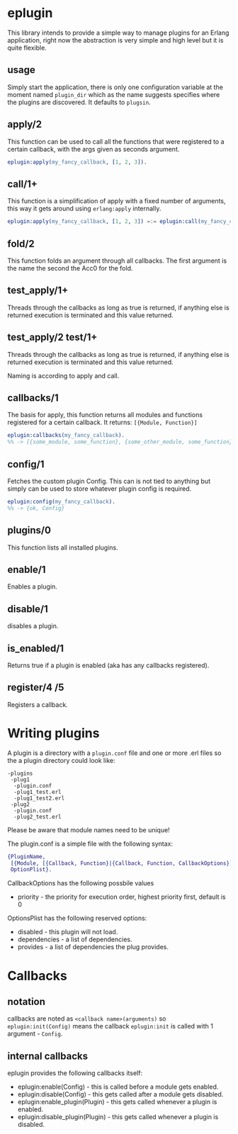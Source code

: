 eplugin
========
This library intends to provide a simple way to manage plugins for an Erlang application, right now the abstraction is very simple and high level but it is quite flexible.

usage
-----

Simply start the application, there is only one configuration variable at the moment named `plugin_dir` which as the name suggests specifies where the plugins are discovered. It defaults to `plugsin`.

apply/2
-------
This function can be used to call all the functions that were registered to a certain callback, with the args given as seconds argument.

```erlang
eplugin:apply(my_fancy_callback, [1, 2, 3]).
```

call/1+
-------
This function is a simplification of apply with a fixed number of arguments, this way it gets around using `erlang:apply` internally.

```erlang
eplugin:apply(my_fancy_callback, [1, 2, 3]) =:= eplugin:call(my_fancy_callback, 1, 2, 3).
```

fold/2
------
This function folds an argument through all callbacks. The first argument is the name the second the Acc0 for the fold.

test_apply/1+
------
Threads through the callbacks as long as true is returned, if anything else is returned execution is terminated and this value returned.

test_apply/2  test/1+
---------------------
Threads through the callbacks as long as true is returned, if anything else is returned execution is terminated and this value returned.

Naming is according to apply and call.

callbacks/1
-----------
The basis for apply, this function returns all modules and functions registered for a certain callback. It returns: `[{Module, Function}]`

```erlang
eplugin:callbacks(my_fancy_callback).
%% -> [{some_module, some_function}, {some_other_module, some_function}]
 ```

config/1
--------
Fetches the custom plugin Config. This can is not tied to anything but simply can be used to store whatever plugin config is required.
```erlang
eplugin:config(my_fancy_callback).
%% -> {ok, Config}
 ```

plugins/0
---------
This function lists all installed plugins.

enable/1
--------
Enables a plugin.

disable/1
---------
disables a plugin.

is_enabled/1
------------
Returns true if a plugin is enabled (aka has any callbacks registered).

register/4 /5
-------------
Registers a callback.


Writing plugins
===============
A plugin is a directory with a `plugin.conf` file and one or more .erl files so the a plugin directory could look like:
```
-plugins
 -plug1
  -plugin.conf
  -plug1_test.erl
  -plug1_test2.erl
 -plug2
  -plugin.conf
  -plug2_test.erl
```

Please be aware that module names need to be unique!

The plugin.conf is a simple file with the following syntax:

```erlang
{PluginName,
 [{Module, [{Callback, Function}|{Callback, Function, CallbackOptions}]}],
 OptionPlist}.
```

CallbackOptions has the following possbile values
* priority - the priority for execution order, highest priority first, default is 0

OptionsPlist has the following reserved options:

* disabled - this plugin will not load.
* dependencies - a list of dependencies.
* provides - a list of dependencies the plug provides.

Callbacks
=========

notation
--------
callbacks are noted as `<callback name>(arguments)` so `eplugin:init(Config)` means the callback `eplugin:init` is called with 1 argument - `Config`.

internal callbacks
------------------
eplugin provides the following callbacks itself:
* eplugin:enable(Config) - this is called before a module gets enabled.
* eplugin:disable(Config) - this gets called after a module gets disabled.
* eplugin:enable_plugin(Plugin) - this gets called whenever a plugin is enabled.
* eplugin:disable_plugin(Plugin) - this gets called whenever a plugin is disabled.
